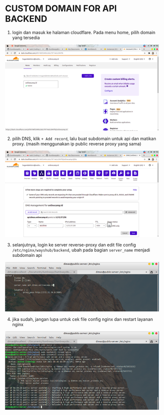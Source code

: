 # CUSTOM DOMAIN FOR API BACKEND

1. login dan masuk ke halaman cloudflare. Pada menu home, pilih domain yang tersedia

![1](assets/01.png)

2. pilih DNS, klik `+ Add record`, lalu buat subdomain untuk api dan matikan proxy. (masih menggunakan ip public reverse proxy yang sama)

![2](assets/02.png)

3. selanjutnya, login ke server reverse-proxy dan edit file config `/etc/nginx/wayshub/backend`, ubah pada bagian `server_name` menjadi subdomain api

![3](assets/03.png)

4. jika sudah, jangan lupa untuk cek file config nginx dan restart layanan nginx

![4](assets/04.png)
